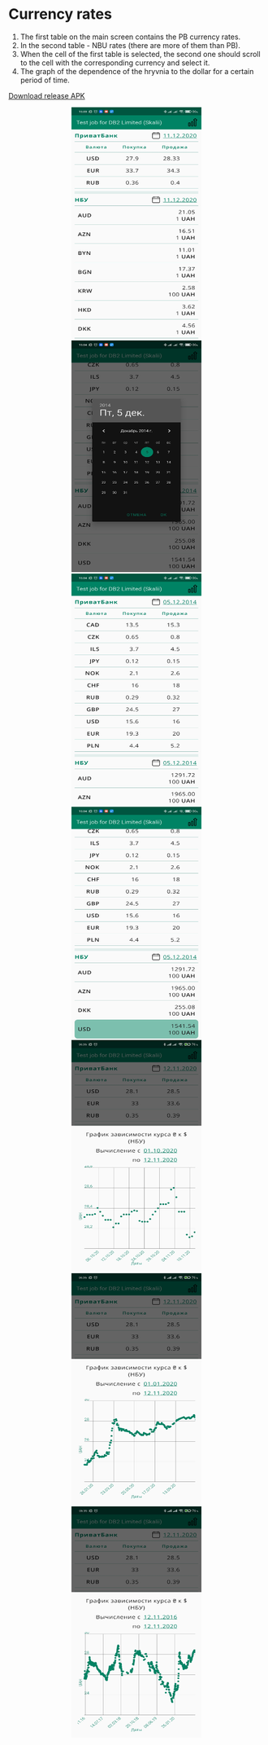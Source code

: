 # Currency rates

1. The first table on the main screen contains the PB currency rates.
2. In the second table - NBU rates (there are more of them than PB).
3. When the cell of the first table is selected, the second one should scroll to the cell with the corresponding currency and select it.
4. The graph of the dependence of the hryvnia to the dollar for a certain period of time.

[Download release APK](https://github.com/Skalii/CurrencyRates/tree/master/resources/app-release.apk "Release APK")

<p align="center">
  <img src="https://raw.githubusercontent.com/Skalii/CurrencyRates/master/resources/main_1.jpg" alt="Main screen with current date" width="256" height="455">
  <img src="https://raw.githubusercontent.com/Skalii/CurrencyRates/master/resources/main_2.jpg" alt="Date picker" width="256" height="455">
  <img src="https://raw.githubusercontent.com/Skalii/CurrencyRates/master/resources/main_3.jpg" alt="Another date selected" width="256" height="455">
  <img src="https://raw.githubusercontent.com/Skalii/CurrencyRates/master/resources/main_4.jpg" alt="The second table scrolls to the cell with the corresponding currency and selects it" width="256" height="455">
  <img src="https://raw.githubusercontent.com/Skalii/CurrencyRates/master/resources/graph_1.jpg" alt="Short graph" width="256" height="455">
  <img src="https://raw.githubusercontent.com/Skalii/CurrencyRates/master/resources/graph_2.jpg" alt="Middle graph" width="256" height="455">
  <img src="https://raw.githubusercontent.com/Skalii/CurrencyRates/master/resources/graph_3.jpg" alt="Long graph" width="256" height="455">
</p>

